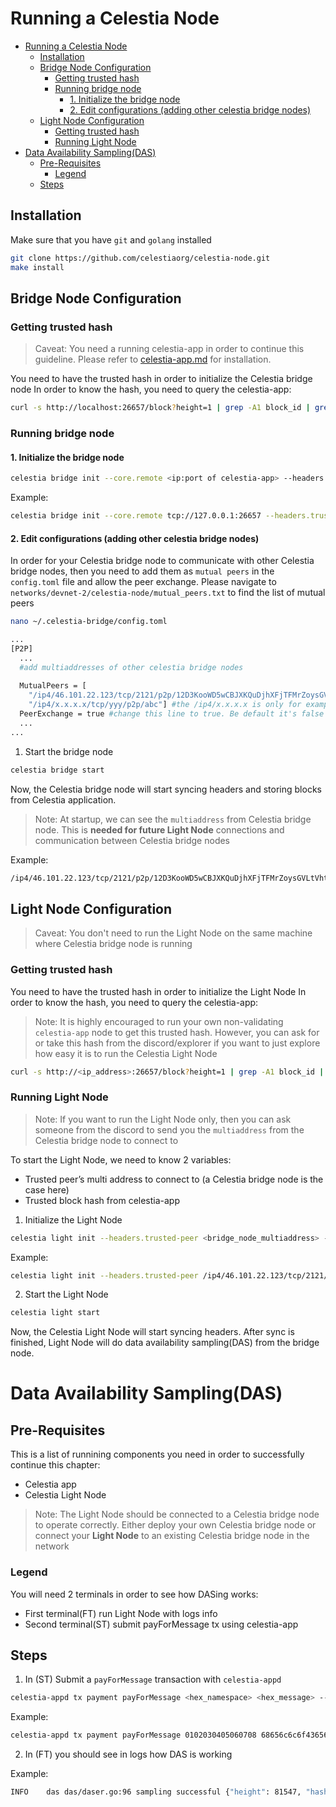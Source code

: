 # Running a Celestia Node

- [Running a Celestia Node](#running-a-celestia-node)
  - [Installation](#installation)
  - [Bridge Node Configuration](#bridge-node-configuration)
    - [Getting trusted hash](#getting-trusted-hash)
    - [Running bridge node](#running-bridge-node)
      - [1. Initialize the bridge node](#1-initialize-the-bridge-node)
      - [2. Edit configurations (adding other celestia bridge nodes)](#2-edit-configurations-adding-other-celestia-bridge-nodes)
  - [Light Node Configuration](#light-node-configuration)
    - [Getting trusted hash](#getting-trusted-hash-1)
    - [Running Light Node](#running-light-node)
- [Data Availability Sampling(DAS)](#data-availability-samplingdas)
  - [Pre-Requisites](#pre-requisites)
    - [Legend](#legend)
  - [Steps](#steps)

## Installation
Make sure that you have `git` and `golang` installed
```sh
git clone https://github.com/celestiaorg/celestia-node.git
make install
```


## Bridge Node Configuration

### Getting trusted hash
> Caveat: You need a running celestia-app in order to continue this guideline. Please refer to [celestia-app.md](https://github.com/celestiaorg/networks/celestia-app.md) for installation.


You need to have the trusted hash in order to initialize the Celestia bridge node
In order to know the hash, you need to query the celestia-app:
```sh
curl -s http://localhost:26657/block?height=1 | grep -A1 block_id | grep hash
```

### Running bridge node
#### 1. Initialize the bridge node
```sh
celestia bridge init --core.remote <ip:port of celestia-app> --headers.trusted-hash <hash_from_celestia_app>
```

Example:
```sh 
celestia bridge init --core.remote tcp://127.0.0.1:26657 --headers.trusted-hash 4632277C441CA6155C4374AC56048CF4CFE3CBB2476E07A548644435980D5E17
```

#### 2. Edit configurations (adding other celestia bridge nodes)

In order for your Celestia bridge node to communicate with other Celestia bridge nodes, then you need to add them as `mutual peers` in the `config.toml` file and allow the peer exchange. Please navigate to `networks/devnet-2/celestia-node/mutual_peers.txt` to find the list of mutual peers
```sh
nano ~/.celestia-bridge/config.toml
```
```sh
...
[P2P]
  ...
  #add multiaddresses of other celestia bridge nodes
  
  MutualPeers = [
    "/ip4/46.101.22.123/tcp/2121/p2p/12D3KooWD5wCBJXKQuDjhXFjTFMrZoysGVLtVht5hMoVbSLCbV22", 
    "/ip4/x.x.x.x/tcp/yyy/p2p/abc"] #the /ip4/x.x.x.x is only for example. Don't add it! 
  PeerExchange = true #change this line to true. Be default it's false
  ...
...
```

1. Start the bridge node
```sh
celestia bridge start
```
Now, the Celestia bridge node will start syncing headers and storing blocks from Celestia application. 

> Note: At startup, we can see the `multiaddress` from Celestia bridge node. This is <b>needed for future Light Node</b> connections and communication between Celestia bridge nodes

Example:
```sh
/ip4/46.101.22.123/tcp/2121/p2p/12D3KooWD5wCBJXKQuDjhXFjTFMrZoysGVLtVht5hMoVbSLCbV22
```

## Light Node Configuration

> Caveat: You don't need to run the Light Node on the same machine where Celestia bridge node is running

### Getting trusted hash
You need to have the trusted hash in order to initialize the Light Node
In order to know the hash, you need to query the celestia-app:

> Note: It is highly encouraged to run your own non-validating `celestia-app` node to get this trusted hash. However, you can ask for or take this hash from the discord/explorer if you want to just explore how easy it is to run the Celestia Light Node
```sh
curl -s http://<ip_address>:26657/block?height=1 | grep -A1 block_id | grep hash
``` 

### Running Light Node
> Note: If you want to run the Light Node only, then you can ask someone from the discord to send you the `multiaddress` from the Celestia bridge node to connect to

To start the Light Node, we need to know 2 variables:
- Trusted peer’s multi address to connect to (a Celestia bridge node is the case here)
- Trusted block hash from celestia-app

1. Initialize the Light Node

```sh
celestia light init --headers.trusted-peer <bridge_node_multiaddress> --headers.trusted-hash <hash_from_celestia_app>
```

Example: 

```sh 
celestia light init --headers.trusted-peer /ip4/46.101.22.123/tcp/2121/p2p/12D3KooWD5wCBJXKQuDjhXFjTFMrZoysGVLtVht5hMoVbSLCbV22 --headers.trusted-hash 97682277DE3BA40176315102934EDB51CD9727FE31253C326F1F9581E14E2479
```

2. Start the Light Node
```sh
celestia light start
```
Now, the Celestia Light Node will start syncing headers. After sync is finished, Light Node will do data availability sampling(DAS) from the bridge node.

# Data Availability Sampling(DAS)

## Pre-Requisites
This is a list of runnining components you need in order to successfully continue this chapter:
- Celestia app
- Celestia Light Node

> Note: The Light Node should be connected to a Celestia bridge node to operate correctly. Either deploy your own Celestia bridge node or connect your <b>Light Node</b> to an existing Celestia bridge node in the network

### Legend
You will need 2 terminals in order to see how DASing works:
- First terminal(FT) run Light Node with logs info
- Second terminal(ST) submit payForMessage tx using celestia-app

## Steps
1. In (ST) Submit a `payForMessage` transaction with `celestia-appd`
```sh
celestia-appd tx payment payForMessage <hex_namespace> <hex_message> --from <node_name> --keyring-backend <keyring-name> --chain-id <chain_name>
```
Example:
```sh 
celestia-appd tx payment payForMessage 0102030405060708 68656c6c6f43656c6573746961444153 --from eva00 --keyring-backend test --chain-id devnet-2
```
2. In (FT) you should see in logs how DAS is working

Example:
```sh
INFO	das	das/daser.go:96	sampling successful	{"height": 81547, "hash": "DE0B0EB63193FC34225BD55CCD3841C701BE841F29523C428CE3685F72246D94", "square width": 2, "finished (s)": 0.000117466}
```
